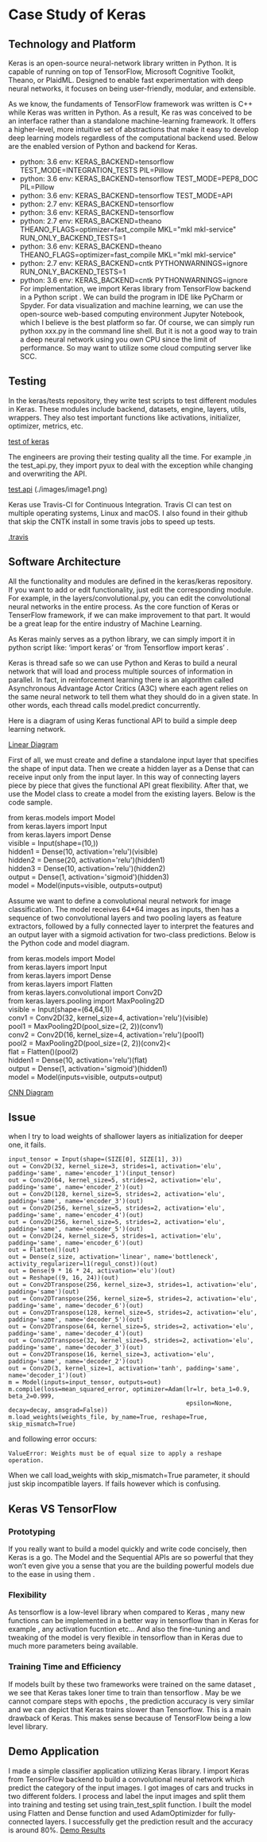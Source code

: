 # Case Study of Keras 
## Technology and Platform
Keras is an open-source neural-network library written in Python. It is capable of running on top of TensorFlow, Microsoft 
Cognitive Toolkit, Theano, or PlaidML. Designed to enable fast experimentation with deep neural networks, it focuses on 
being user-friendly, modular, and extensible. 

As we know, the fundaments of TensorFlow framework was written is C++ while Keras was written in Python. As a result, Ke
ras was conceived to be an interface rather than a standalone machine-learning framework. It offers a higher-level, more
intuitive set of abstractions that make it easy to develop deep learning models regardless of the computational backend
used. Below are the enabled version of Python and backend for Keras.

- python: 3.6
env: KERAS_BACKEND=tensorflow 
TEST_MODE=INTEGRATION_TESTS PIL=Pillow
- python: 3.6
env: KERAS_BACKEND=tensorflow 
TEST_MODE=PEP8_DOC PIL=Pillow
- python: 3.6
env: KERAS_BACKEND=tensorflow TEST_MODE=API
- python: 2.7
env: KERAS_BACKEND=tensorflow
- python: 3.6
env: KERAS_BACKEND=tensorflow
- python: 2.7
env: KERAS_BACKEND=theano THEANO_FLAGS=optimizer=fast_compile MKL="mkl mkl-service" RUN_ONLY_BACKEND_TESTS=1
- python: 3.6
env: KERAS_BACKEND=theano THEANO_FLAGS=optimizer=fast_compile MKL="mkl mkl-service"
- python: 2.7
env: KERAS_BACKEND=cntk PYTHONWARNINGS=ignore RUN_ONLY_BACKEND_TESTS=1
- python: 3.6
env: KERAS_BACKEND=cntk PYTHONWARNINGS=ignore
For implementation, we import Keras library from TensorFlow backend in a Python script . We can build the program in IDE
like PyCharm or Spyder. For data visualization and machine learning, we can use the open-source web-based computing 
environment Jupyter Notebook, which I believe is the best platform so far. Of course, we can simply run python xxx.py 
in the command line shell. But it is not a good way to train a deep neural network using you own CPU since the limit of
 performance. So may want to utilize some cloud computing server like SCC.

## Testing
In the keras/tests repository, they write test scripts to test different modules in Keras. These modules include backend,
datasets, engine, layers, utils, wrappers. They also test important functions like activations, initializer, optimizer, 
metrics, etc.

[test of keras](https://github.com/keras-team/keras/tree/master/tests/keras)

The engineers are proving their testing quality all the time. For example ,in the test_api.py, they import pyux to deal 
with the exception while changing and overwriting the API.

[test.api](https://github.com/keras-team/keras/blob/master/tests/test_api.py)
(./images/image1.png)

Keras use Travis-CI for Continuous Integration. Travis CI can test on multiple operating systems, Linux and macOS. I also 
found in their github that skip the CNTK install in some travis jobs to speed up tests. 

[.travis](https://github.com/keras-team/keras/tree/master/.travis)

## Software Architecture
All the functionality and modules are defined in the keras/keras repository. If you want to add or edit functionality, 
just edit the corresponding module. For example, in the layers/convolutional.py, you can edit the convolutional neural 
networks in the entire process. As the core function of Keras or TenserFlow framework, if we can make improvement to that
 part. It would be a great leap for the entire industry of Machine Learning. 
 
As Keras mainly serves as a python library, we can simply import it in python script like: ‘import keras’ or 
‘from Tensorflow import keras’ .

Keras is thread safe so we can use Python and Keras to build a neural network that will load and process multiple sources
of information in parallel. In fact, in reinforcement learning there is an algorithm called Asynchronous Advantage Actor
Critics (A3C) where each agent relies on the same neural network to tell them what they should do in a given state.
In other words, each thread calls model.predict concurrently.

Here is a diagram of using Keras functional API to build a simple deep learning network.

[Linear Diagram](.images/image2.png)

First of all, we must create and define a standalone input layer that specifies the shape of input data. Then we create 
a hidden layer as a Dense that can receive input only from the input layer. In this way of connecting layers piece by 
piece that gives the functional API great flexibility. After that, we use the Model class to create a model from the 
existing layers. Below is the code sample.

from keras.models import Model<br>
from keras.layers import Input<br>
from keras.layers import Dense<br>
visible = Input(shape=(10,))<br>
hidden1 = Dense(10, activation='relu')(visible)<br>
hidden2 = Dense(20, activation='relu')(hidden1)<br>
hidden3 = Dense(10, activation='relu')(hidden2)<br>
output = Dense(1, activation='sigmoid')(hidden3)<br>
model = Model(inputs=visible, outputs=output)<br>

Assume we want to define a convolutional neural network for image classification. The model receives 64*64 images as 
inputs, then has a sequence of two convolutional layers and two pooling layers as feature extractors, followed by a 
fully connected layer to interpret the features and an output layer with a sigmoid activation for two-class predictions.
Below is the Python code and model diagram.

from keras.models import Model<br>
from keras.layers import Input<br>
from keras.layers import Dense<br>
from keras.layers import Flatten<br>
from keras.layers.convolutional import Conv2D<br>
from keras.layers.pooling import MaxPooling2D<br>
visible = Input(shape=(64,64,1))<br>
conv1 = Conv2D(32, kernel_size=4, activation='relu')(visible)<br>
pool1 = MaxPooling2D(pool_size=(2, 2))(conv1)<br>
conv2 = Conv2D(16, kernel_size=4, activation='relu')(pool1)<br>
pool2 = MaxPooling2D(pool_size=(2, 2))(conv2)<<br>
flat = Flatten()(pool2)<br>
hidden1 = Dense(10, activation='relu')(flat)<br>
output = Dense(1, activation='sigmoid')(hidden1)<br>
model = Model(inputs=visible, outputs=output)<br>


[CNN Diagram](./images/image3.png)

## Issue
when I try to load weights of shallower layers as initialization for deeper one, it fails.

    input_tensor = Input(shape=(SIZE[0], SIZE[1], 3))
    out = Conv2D(32, kernel_size=3, strides=1, activation='elu', padding='same', name='encoder_1')(input_tensor)
    out = Conv2D(64, kernel_size=5, strides=2, activation='elu', padding='same', name='encoder_2')(out)
    out = Conv2D(128, kernel_size=5, strides=2, activation='elu', padding='same', name='encoder_3')(out)
    out = Conv2D(256, kernel_size=5, strides=2, activation='elu', padding='same', name='encoder_4')(out)
    out = Conv2D(256, kernel_size=5, strides=2, activation='elu', padding='same', name='encoder_5')(out)
    out = Conv2D(24, kernel_size=5, strides=1, activation='elu', padding='same', name='encoder_6')(out)
    out = Flatten()(out)
    out = Dense(z_size, activation='linear', name='bottleneck', activity_regularizer=l1(regul_const))(out)
    out = Dense(9 * 16 * 24, activation='elu')(out)
    out = Reshape((9, 16, 24))(out) 
    out = Conv2DTranspose(256, kernel_size=3, strides=1, activation='elu', padding='same')(out)
    out = Conv2DTranspose(256, kernel_size=5, strides=2, activation='elu', padding='same', name='decoder_6')(out)
    out = Conv2DTranspose(128, kernel_size=5, strides=2, activation='elu', padding='same', name='decoder_5')(out)
    out = Conv2DTranspose(64, kernel_size=5, strides=2, activation='elu', padding='same', name='decoder_4')(out)
    out = Conv2DTranspose(32, kernel_size=5, strides=2, activation='elu', padding='same', name='decoder_3')(out)
    out = Conv2DTranspose(16, kernel_size=3, activation='elu', padding='same', name='decoder_2')(out)
    out = Conv2D(3, kernel_size=1, activation='tanh', padding='same', name='decoder_1')(out)
    m = Model(inputs=input_tensor, outputs=out)
    m.compile(loss=mean_squared_error, optimizer=Adam(lr=lr, beta_1=0.9, beta_2=0.999,
                                                      epsilon=None, decay=decay, amsgrad=False))
    m.load_weights(weights_file, by_name=True, reshape=True, skip_mismatch=True)

and following error occurs:

    ValueError: Weights must be of equal size to apply a reshape operation.

When we call load_weights with skip_mismatch=True parameter, it should just skip incompatible layers. 
If fails however which is confusing.

## Keras VS TensorFlow
### Prototyping
If you really want to build a model quickly and write code concisely, then Keras is a go. The Model and the Sequential 
APIs are so powerful that they won’t even give you a sense that you are the building powerful models due to the ease in 
using them .
### Flexibility
As tensorflow is a low-level library when compared to Keras , many new functions can be implemented in a better way in 
tensorflow than in Keras for example , any activation fucntion etc… And also the fine-tuning and tweaking of the model 
is very flexible in tensorflow than in Keras due to much more parameters being available.
### Training Time and Efficiency
If models built by these two frameworks were trained on the same dataset , we see that Keras takes loner time to train 
than tensorflow . May be we cannot compare steps with epochs , the prediction accuracy is very similar and we can depict
that Keras trains slower than Tensorflow. This is a main drawback of Keras. This makes sense because of TensorFlow being
 a low level library.
 
 ## Demo Application
 I made a simple classifier application utilizing Keras library. I import Keras from TensorFlow backend to build a 
 convolutional neural network which predict the category of the input images. I got images of cars and trucks in two 
 different folders. I process and label the input images and split them into training and testing set using 
 train_test_split function. I built the model using Flatten and Dense function and used AdamOptimizder for 
 fully-connected layers. I successfully get the prediction result and the accuracy is around 80%.
 [Demo Results](./images/image4.png)
